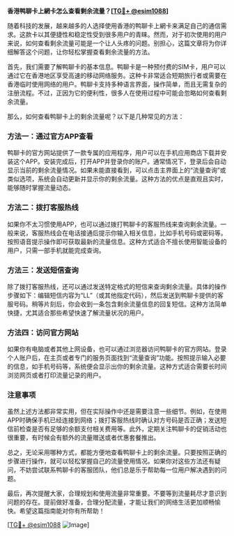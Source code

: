 **香港鸭聊卡上網卡怎么查看剩余流量？[[TG💪+ @esim1088](https://t.me/s/esim1088)]**

随着科技的发展，越来越多的人选择使用香港的鸭聊卡上網卡来满足自己的通信需求。这款卡以其便捷性和稳定性受到很多用户的青睐。然而，对于初次使用的用户来说，如何查看剩余流量可能是一个让人头疼的问题。别担心，这篇文章将为你详细解答这个问题，让你轻松掌握查看剩余流量的方法。

首先，我们需要了解鸭聊卡的基本信息。鸭聊卡是一种预付费的SIM卡，用户可以通过它在香港地区享受高速的移动网络服务。这种卡非常适合短期旅行者或需要在香港临时使用网络的用户。鸭聊卡支持多种语言界面，操作简单，而且无需复杂的注册流程。不过，正因为它的便利性，很多人在使用过程中可能会忽略如何查看剩余流量。

那么，如何查看鸭聊卡上的剩余流量呢？以下是几种常见的方法：

### 方法一：通过官方APP查看

鸭聊卡的官方网站提供了一款专属的应用程序，用户可以在手机应用商店下载并安装这个APP。安装完成后，打开APP并登录你的账户。通常情况下，登录后会自动显示当前的剩余流量情况。如果未能直接看到，可以点击主界面上的“流量查询”或类似选项，系统会自动更新并显示你的剩余流量。这种方法的优点是直观且实时，能够随时掌握流量动态。

### 方法二：拨打客服热线

如果你不太习惯使用APP，也可以通过拨打鸭聊卡的客服热线来查询剩余流量。一般来说，客服热线会在电话接通后提示你输入相关信息，比如手机号码或密码等。按照语音提示操作即可获取最新的流量信息。这种方式适合不擅长使用智能设备的用户，只需一部手机就能完成查询。

### 方法三：发送短信查询

除了拨打客服热线，还可以通过发送特定格式的短信来查询剩余流量。具体的操作步骤如下：编辑短信内容为“LL”（或其他指定代码），然后发送到鸭聊卡提供的客服号码。稍等片刻后，你会收到一条包含剩余流量信息的回复短信。这种方法简单快捷，尤其适合那些希望快速了解流量状况的用户。

### 方法四：访问官方网站

如果你有电脑或者其他上网设备，也可以通过浏览器访问鸭聊卡的官方网站。登录个人账户后，在主页或者专门的服务页面找到“流量查询”功能。按照提示输入必要的信息，如手机号码等，系统便会显示出你的剩余流量。这种方式适合需要长时间浏览网页或者打印流量记录的用户。

### 注意事项

虽然上述方法都非常实用，但在实际操作中还是需要注意一些细节。例如，在使用APP时确保手机已经连接到网络；拨打客服热线时确认对方号码是否正确；发送短信前检查是否有足够的余额支付相关费用等。此外，定期关注鸭聊卡的促销活动也很重要，有时候会有额外的流量赠送或者优惠套餐推出。

总之，无论采用哪种方式，都能方便地查看鸭聊卡上的剩余流量。只要按照正确的步骤进行操作，就可以轻松掌握自己的流量使用情况。如果你对这些方法还有疑问，不妨尝试联系鸭聊卡的客服团队，他们总是乐于帮助每一位用户解决遇到的问题。

最后，再次提醒大家，合理规划和使用流量非常重要。不要等到流量耗尽才意识到问题的存在。提前做好准备，合理分配流量，才能让我们的网络生活更加顺畅愉快。希望这篇指南能对你有所帮助！

[[TG💪+ @esim1088](https://t.me/s/esim1088) ![Image](https://i.postimg.cc/4NQfJmqS/Snipaste-2025-05-13-00-14-12.png)]